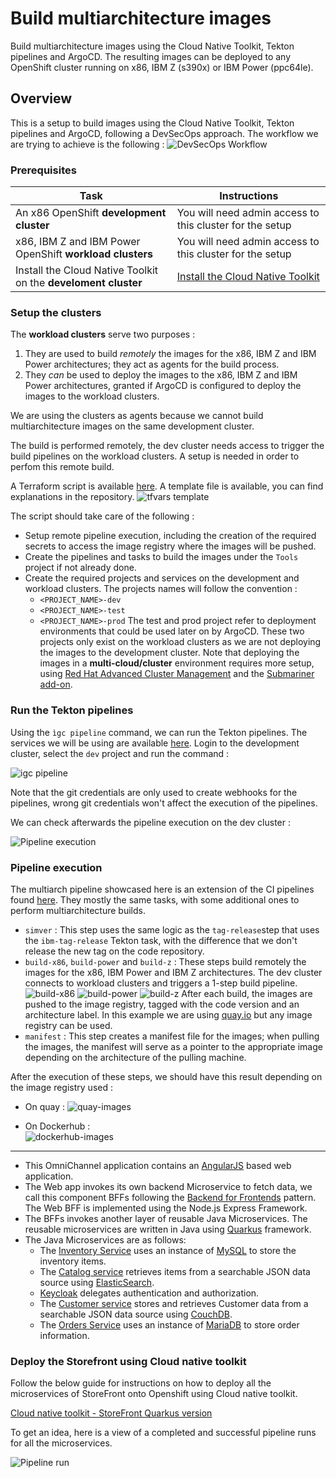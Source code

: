 # Build multiarchitecture images

<!--- cSpell:ignore CICD cntk pipelinerun Omni Frontends cloudnative -->

Build multiarchitecture images using the Cloud Native Toolkit, Tekton pipelines and ArgoCD.
The resulting images can be deployed to any OpenShift cluster running on x86, IBM Z (s390x) or IBM Power (ppc64le).

## Overview

This is a setup to build images using the Cloud Native Toolkit, Tekton pipelines and ArgoCD, following a DevSecOps approach. The workflow we are trying to achieve is the following :
![DevSecOps Workflow](./images/multiarch-build-workflow.png)

### Prerequisites

| Task                                                           | Instructions                                                        |
| -------------------------------------------------------------- | ------------------------------------------------------------------- |
| An x86 OpenShift **development cluster**                       | You will need admin access to this cluster for the setup            |
| x86, IBM Z and IBM Power OpenShift **workload clusters**       | You will need admin access to this cluster for the setup            |
| Install the Cloud Native Toolkit on the **develoment cluster** | [Install the Cloud Native Toolkit](../../../setup/setup-options.md) |

### Setup the clusters

The **workload clusters** serve two purposes :

1.  They are used to build _remotely_ the images for the x86, IBM Z and IBM Power architectures; they act as agents for the build process.
2.  They _can_ be used to deploy the images to the x86, IBM Z and IBM Power architectures, granted if ArgoCD is configured to deploy the images to the workload clusters.

We are using the clusters as agents because we cannot build multiarchitecture images on the same development cluster.

The build is performed remotely, the dev cluster needs access to trigger the build pipelines on the workload clusters. A setup is needed in order to perfom this remote build.

A Terraform script is available [here](https://github.com/ibm-ecosystem-lab/multiarch-build-clusters-setup). A template file is available, you can find explanations in the repository.
![tfvars template](./images/tfvars-template-file.png)

The script should take care of the following :

- Setup remote pipeline execution, including the creation of the required secrets to access the image registry where the images will be pushed.
- Create the pipelines and tasks to build the images under the `Tools` project if not already done.
- Create the required projects and services on the development and workload clusters. The projects names will follow the convention :
  - `<PROJECT_NAME>-dev`
  - `<PROJECT_NAME>-test`
  - `<PROJECT_NAME>-prod`
    The test and prod project refer to deployment environments that could be used later on by ArgoCD. These two projects only exist on the workload clusters as we are not deploying the images to the development cluster.
    Note that deploying the images in a **multi-cloud/cluster** environment requires more setup, using [Red Hat Advanced Cluster Management](https://www.redhat.com/en/technologies/management/advanced-cluster-management) and the [Submariner add-on](https://submariner.io/).

### Run the Tekton pipelines

Using the `ìgc pipeline` command, we can run the Tekton pipelines. The services we will be using are available [here](https://github.com/ibm-ecosystem-lab/multiarch-deployment-showcase-repos). Login to the development cluster, select the `dev` project and run the command :

![igc pipeline](./images/igc-pipeline.png)

Note that the git credentials are only used to create webhooks for the pipelines, wrong git credentials won't affect the execution of the pipelines.

We can check afterwards the pipeline execution on the dev cluster :

![Pipeline execution](./images/pipeline-execution.png)

### Pipeline execution

The multiarch pipeline showcased here is an extension of the CI pipelines found [here](/learning/pipeline). They mostly the same tasks, with some additional ones to perform multiarchitecture builds.

- `simver` : This step uses the same logic as the `tag-release`step that uses the `ibm-tag-release` Tekton task, with the difference that we don't release the new tag on the code repository.
- `build-x86`, `build-power` and `build-z` : These steps build remotely the images for the x86, IBM Power and IBM Z architectures. The dev cluster connects to workload clusters and triggers a 1-step build pipeline.
  ![build-x86](./images/remote-build-x.png)
  ![build-power](./images/remote-build-p.png)
  ![build-z](./images/remote-build-z.png)
  After each build, the images are pushed to the image registry, tagged with the code version and an architecture label. In this example we are using [quay.io](https://quay.io) but any image registry can be used.
- `manifest` : This step creates a manifest file for the images; when pulling the images, the manifest will serve as a pointer to the appropriate image depending on the architecture of the pulling machine.

After the execution of these steps, we should have this result depending on the image registry used :

- On quay :
  ![quay-images](./images/quay-images.png)

- On Dockerhub :  
  ![dockerhub-images](./images/dockerhub-images.png)

---

- This OmniChannel application contains an [AngularJS](https://angularjs.org/) based web application.
- The Web app invokes its own backend Microservice to fetch data, we call this component BFFs following the [Backend for Frontends](http://samnewman.io/patterns/architectural/bff/) pattern. The Web BFF is implemented using the Node.js Express Framework.
- The BFFs invokes another layer of reusable Java Microservices. The reusable microservices are written in Java using [Quarkus](https://quarkus.io/) framework.
- The Java Microservices are as follows:
  - The [Inventory Service](https://cloudnativereference.dev/related-repositories/inventory) uses an instance of [MySQL](https://www.mysql.com/) to store the inventory items.
  - The [Catalog service](https://cloudnativereference.dev/related-repositories/catalog) retrieves items from a searchable JSON data source using [ElasticSearch](https://www.elastic.co/).
  - [Keycloak](https://cloudnativereference.dev/related-repositories/keycloak) delegates authentication and authorization.
  - The [Customer service](https://cloudnativereference.dev/related-repositories/customer) stores and retrieves Customer data from a searchable JSON data source using [CouchDB](http://couchdb.apache.org/).
  - The [Orders Service](https://cloudnativereference.dev/related-repositories/orders) uses an instance of [MariaDB](https://mariadb.org/) to store order information.

### Deploy the Storefront using Cloud native toolkit

Follow the below guide for instructions on how to deploy all the microservices of StoreFront onto Openshift using Cloud native toolkit.

[Cloud native toolkit - StoreFront Quarkus version](https://cloudnativereference.dev/deployments/cntk-quarkus)

To get an idea, here is a view of a completed and successful pipeline runs for all the microservices.

![Pipeline run](images/sf_pipelines.png)

